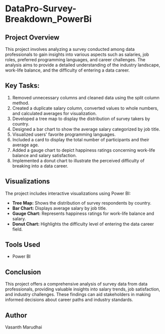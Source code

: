 # DataPro-Survey-Breakdown_PowerBi

## Project Overview
This project involves analyzing a survey conducted among data professionals to gain insights into various aspects such as salaries, job roles, preferred programming languages, and career challenges. The analysis aims to provide a detailed understanding of the industry landscape, work-life balance, and the difficulty of entering a data career.

## Key Tasks:
1. Removed unnecessary columns and cleaned data using the split column method.
2. Created a duplicate salary column, converted values to whole numbers, and calculated averages for visualization.
3. Developed a tree map to display the distribution of survey takers by country.
4. Designed a bar chart to show the average salary categorized by job title.
5. Visualized users' favorite programming languages.
6. Included a card to display the total number of participants and their average age.
7. Added a gauge chart to depict happiness ratings concerning work-life balance and salary satisfaction.
8. Implemented a donut chart to illustrate the perceived difficulty of breaking into a data career.

## Visualizations
The project includes interactive visualizations using Power BI:
- **Tree Map:** Shows the distribution of survey respondents by country.
- **Bar Chart:** Displays average salary by job title.
- **Gauge Chart:** Represents happiness ratings for work-life balance and salary.
- **Donut Chart:** Highlights the difficulty level of entering the data career field.

## Tools Used
- Power BI

## Conclusion
This project offers a comprehensive analysis of survey data from data professionals, providing valuable insights into salary trends, job satisfaction, and industry challenges. These findings can aid stakeholders in making informed decisions about career paths and industry standards.

## Author
Vasanth Marudhai
